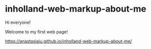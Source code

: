 # inholland-web-markup-about-me

Hi everyone!

Welcome to my first web page!

https://anastasiaiu.github.io/inholland-web-markup-about-me/
